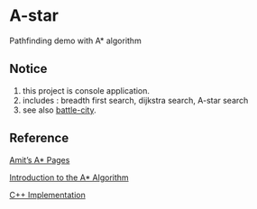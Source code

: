 # A-star
Pathfinding demo with A* algorithm

## Notice
1. this project is console application.
2. includes : breadth first search, dijkstra search, A-star search
3. see also [battle-city](https://github.com/zhang0xf/battle-city).

## Reference
[Amit’s A* Pages](http://theory.stanford.edu/~amitp/GameProgramming/) 

[Introduction to the A* Algorithm](https://www.redblobgames.com/pathfinding/a-star/introduction.html)

[C++ Implementation](https://www.redblobgames.com/pathfinding/a-star/implementation.html#cplusplus)
